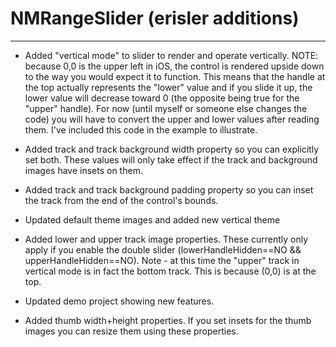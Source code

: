 
# NMRangeSlider (erisler additions)

* * * * * * * * * * *

* Added "vertical mode" to slider to render and operate vertically. NOTE: because 0,0 is the upper left in iOS, the control is rendered upside down to the way you would expect it to function. This means that the handle at the top actually represents the "lower" value and if you slide it up, the lower value will decrease toward 0 (the opposite being true for the "upper" handle). For now (until myself or someone else changes the code) you will have to convert the upper and lower values after reading them. I've included this code in the example to illustrate.

* Added track and track background width property so you can explicitly set both. These values will only take effect if the track and background images have insets on them.

* Added track and track background padding property so you can inset the track from the end of the control's bounds.

* Updated default theme images and added new vertical theme

* Added lower and upper track image properties. These currently only apply if you enable the double slider (lowerHandleHidden==NO && upperHandleHidden==NO). Note - at this time the "upper" track in vertical mode is in fact the bottom track. This is because (0,0) is at the top. 

* Updated demo project showing new features.

* Added thumb width+height properties. If you set insets for the thumb images you can resize them using these properties.






